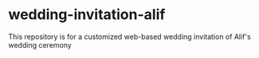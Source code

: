 # wedding-invitation-alif
This repository is for a customized web-based wedding invitation of Alif's wedding ceremony

